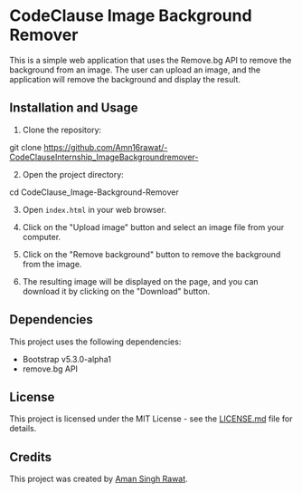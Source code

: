 
# CodeClause Image Background Remover

This is a simple web application that uses the Remove.bg API to remove the background from an image. The user can upload an image, and the application will remove the background and display the result.

## Installation and Usage

1. Clone the repository:

git clone https://github.com/Amn16rawat/-CodeClauseInternship_ImageBackgroundremover-



2. Open the project directory:

cd CodeClause_Image-Background-Remover




3. Open `index.html` in your web browser.

4. Click on the "Upload image" button and select an image file from your computer.

5. Click on the "Remove background" button to remove the background from the image.

6. The resulting image will be displayed on the page, and you can download it by clicking on the "Download" button.

## Dependencies

This project uses the following dependencies:

- Bootstrap v5.3.0-alpha1
- remove.bg API

## License

This project is licensed under the MIT License - see the [LICENSE.md](LICENSE.md) file for details.

## Credits

This project was created by [Aman Singh Rawat](https://github.com/Amn16rawat).
